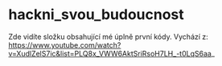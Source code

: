 # hackni_svou_budoucnost
Zde vidíte složku obsahující mé úplně první kódy. Vychází z: https://www.youtube.com/watch?v=XudlZelS7ic&list=PLQ8x_VWW6AktSriRsoH7LH_-t0LqS6aa_

